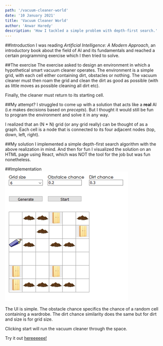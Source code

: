 ```yaml
---
path: '/vacuum-cleaner-world'
date: '10 January 2021'
title: 'Vacuum Cleaner World'
author: 'Anwar Haredy'
description: 'How I tackled a simple problem with depth-first search.'
---
```


##Introduction
I was reading *Artificial Intelligence: A Modern Approach*, an introductory book
about the field of AI and its fundamentals and reached a certain programming exercise
which I then tried to solve.

##The exercise
The exercise asked to design an environment in which a hypothetical smart
vacuum cleaner operates. The environment is a simple grid, with each cell
either containing dirt, obstacles or nothing. The vacuum cleaner must then
roam the grid and clean the dirt as good as possible (with as little moves
as possible cleaning all dirt etc).

Finally, the cleaner must return to its starting cell.

##My attempt?
I struggled to come up with a solution that acts like a **real** AI (i.e
makes decisions based on *precepts*). But I thought it would still be fun
to program the environment and solve it in any way.

I realized that an (N * N) grid (or any grid really) can be thought of as a graph.
Each cell is a node that is connected to its four adjacent nodes (top, down, left, right).

##My solution
I implemented a simple depth-first search algorithm with the above realization in mind.
And then for fun I visualized the solution on an HTML page using React, which was NOT the tool
for the job but was fun nonetheless.

##Implementation
![app](app.png)

The UI is simple. The obstacle chance specifics the chance of a random cell containing a wardrobe.
The dirt chance similarity does the same but for dirt and size is for grid size.

Clicking start will run the vacuum cleaner through the space.

Try it out [hereeeeee!](https://naughty-cray-5f6239.netlify.app/)
